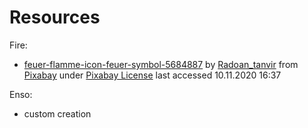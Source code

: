 # Resources

Fire: 
* [feuer-flamme-icon-feuer-symbol-5684887](https://pixabay.com/de/illustrations/feuer-flamme-icon-feuer-symbol-5684887/)
 by [Radoan_tanvir](https://pixabay.com/de/users/radoan_tanvir-866268/)
 from [Pixabay](https://pixabay.com) 
 under [Pixabay License](https://pixabay.com/de/service/license/)
 last accessed 10.11.2020 16:37

Enso:
* custom creation

